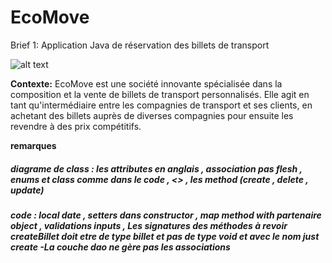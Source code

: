 # EcoMove
Brief 1:
Application Java de réservation des billets de transport

![alt text](https://github.com/sanaa-ennaji/EcoMovee/blob/main/assets/Diagramme%20sans%20nom.drawio%20(1).png) 


**Contexte:**
EcoMove est une société innovante spécialisée dans la composition et la vente de billets de
transport personnalisés. Elle agit en tant qu'intermédiaire entre les compagnies de transport et
ses clients, en achetant des billets auprès de diverses compagnies pour ensuite les revendre à
des prix compétitifs.

**remarques**

##### diagrame de class : les attributes en anglais , association pas flesh , enums et class comme dans le code , <<enums>> , les method (create , delete , update) 
##### code : local date , setters dans constructor , map method with partenaire object , validations inputs , Les signatures des méthodes à revoir createBillet doit etre de type billet et pas de type void et avec le nom just create  -La couche dao ne gère pas les associations 
